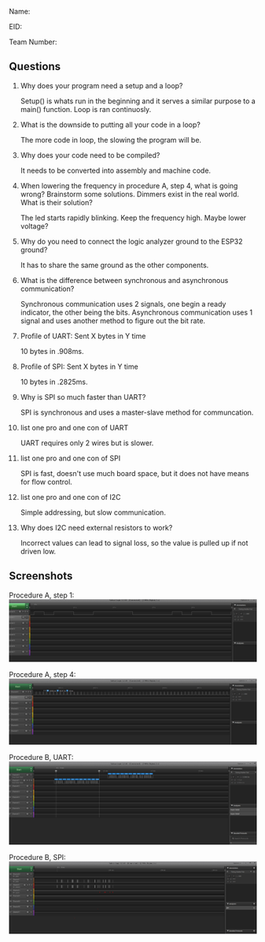 Name:

EID:

Team Number:

## Questions

1. Why does your program need a setup and a loop?

    Setup() is whats run in the beginning and it serves a similar purpose to a main() function. Loop
    is ran continuosly. 

2. What is the downside to putting all your code in a loop?

    The more code in loop, the slowing the program will be.

3. Why does your code need to be compiled?

    It needs to be converted into assembly and machine code.

4. When lowering the frequency in procedure A, step 4, what is going wrong? Brainstorm some solutions. Dimmers exist in the real world. What is their solution?

    The led starts rapidly blinking. Keep the frequency high. Maybe lower voltage?

5. Why do you need to connect the logic analyzer ground to the ESP32 ground?

    It has to share the same ground as the other components.

6. What is the difference between synchronous and asynchronous communication?

    Synchronous communication uses 2 signals, one begin a ready indicator, the other being the bits. Asynchronous communication uses 1 signal and uses another method to figure out the bit rate.

7. Profile of UART: Sent X bytes in Y time 

    10 bytes in .908ms.

8. Profile of SPI: Sent X bytes in Y time

    10 bytes in .2825ms.

9. Why is SPI so much faster than UART?

    SPI is synchronous and uses a master-slave method for communcation.

10. list one pro and one con of UART

    UART requires only 2 wires but is slower.

11. list one pro and one con of SPI

    SPI is fast, doesn't use much board space, but it does not have means for flow control. 

12. list one pro and one con of I2C

    Simple addressing, but slow communication.

13. Why does I2C need external resistors to work?

    Incorrect values can lead to signal loss, so the value is pulled up if not driven low.

## Screenshots

Procedure A, step 1:
![Put path to your image here ->](img/blinky.PNG)

Procedure A, step 4:
![Put path to your image here ->](img/dim.PNG)

Procedure B, UART:
![Put path to your image here ->](img/uart.908.PNG)

Procedure B, SPI:
![Put path to your image here ->](img/spi.PNG)
